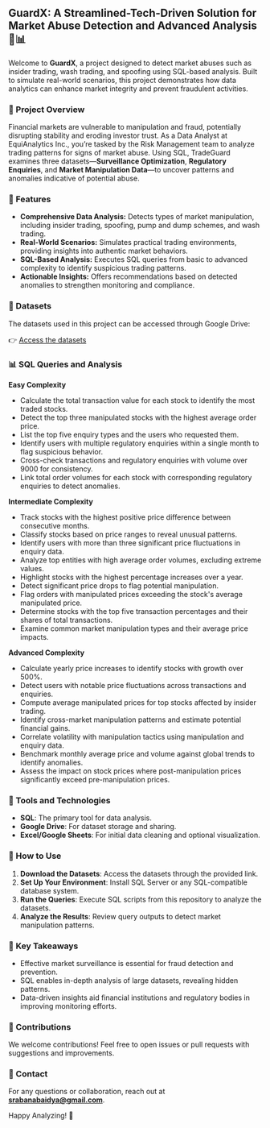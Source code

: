 ## GuardX: A Streamlined-Tech-Driven Solution for Market Abuse Detection and Advanced Analysis 🚨📊



Welcome to **GuardX**, a project designed to detect market abuses such as insider trading, wash trading, and spoofing using SQL-based analysis. Built to simulate real-world scenarios, this project demonstrates how data analytics can enhance market integrity and prevent fraudulent activities.

### 📘 Project Overview
Financial markets are vulnerable to manipulation and fraud, potentially disrupting stability and eroding investor trust. As a Data Analyst at EquiAnalytics Inc., you’re tasked by the Risk Management team to analyze trading patterns for signs of market abuse. Using SQL, TradeGuard examines three datasets—**Surveillance Optimization**, **Regulatory Enquiries**, and **Market Manipulation Data**—to uncover patterns and anomalies indicative of potential abuse.

### 🚀 Features
- **Comprehensive Data Analysis:** Detects types of market manipulation, including insider trading, spoofing, pump and dump schemes, and wash trading.
- **Real-World Scenarios:** Simulates practical trading environments, providing insights into authentic market behaviors.
- **SQL-Based Analysis:** Executes SQL queries from basic to advanced complexity to identify suspicious trading patterns.
- **Actionable Insights:** Offers recommendations based on detected anomalies to strengthen monitoring and compliance.

### 📂 Datasets
The datasets used in this project can be accessed through Google Drive:

👉 [Access the datasets](https://drive.google.com/drive/folders/1ozDW3-iX_8DAAh-BXsyNp9MNn5BesFDa?usp=drive_link)

### 📊 SQL Queries and Analysis

**Easy Complexity**
- Calculate the total transaction value for each stock to identify the most traded stocks.
- Detect the top three manipulated stocks with the highest average order price.
- List the top five enquiry types and the users who requested them.
- Identify users with multiple regulatory enquiries within a single month to flag suspicious behavior.
- Cross-check transactions and regulatory enquiries with volume over 9000 for consistency.
- Link total order volumes for each stock with corresponding regulatory enquiries to detect anomalies.

**Intermediate Complexity**
- Track stocks with the highest positive price difference between consecutive months.
- Classify stocks based on price ranges to reveal unusual patterns.
- Identify users with more than three significant price fluctuations in enquiry data.
- Analyze top entities with high average order volumes, excluding extreme values.
- Highlight stocks with the highest percentage increases over a year.
- Detect significant price drops to flag potential manipulation.
- Flag orders with manipulated prices exceeding the stock's average manipulated price.
- Determine stocks with the top five transaction percentages and their shares of total transactions.
- Examine common market manipulation types and their average price impacts.

**Advanced Complexity**
- Calculate yearly price increases to identify stocks with growth over 500%.
- Detect users with notable price fluctuations across transactions and enquiries.
- Compute average manipulated prices for top stocks affected by insider trading.
- Identify cross-market manipulation patterns and estimate potential financial gains.
- Correlate volatility with manipulation tactics using manipulation and enquiry data.
- Benchmark monthly average price and volume against global trends to identify anomalies.
- Assess the impact on stock prices where post-manipulation prices significantly exceed pre-manipulation prices.

### 🧰 Tools and Technologies
- **SQL**: The primary tool for data analysis.
- **Google Drive**: For dataset storage and sharing.
- **Excel/Google Sheets**: For initial data cleaning and optional visualization.

### 📝 How to Use
1. **Download the Datasets**: Access the datasets through the provided link.
2. **Set Up Your Environment**: Install SQL Server or any SQL-compatible database system.
3. **Run the Queries**: Execute SQL scripts from this repository to analyze the datasets.
4. **Analyze the Results**: Review query outputs to detect market manipulation patterns.

### 🎯 Key Takeaways
- Effective market surveillance is essential for fraud detection and prevention.
- SQL enables in-depth analysis of large datasets, revealing hidden patterns.
- Data-driven insights aid financial institutions and regulatory bodies in improving monitoring efforts.

### 📢 Contributions
We welcome contributions! Feel free to open issues or pull requests with suggestions and improvements.

### 📧 Contact
For any questions or collaboration, reach out at **srabanabaidya@gmail.com**.

Happy Analyzing! 🌟

